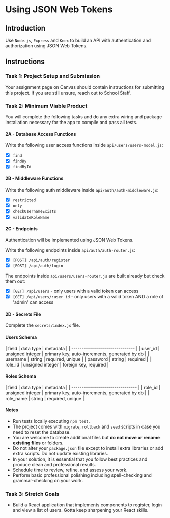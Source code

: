 # Using JSON Web Tokens

## Introduction

Use `Node.js`, `Express` and `Knex` to build an API with authentication and authorization using JSON Web Tokens.

## Instructions

### Task 1: Project Setup and Submission

Your assignment page on Canvas should contain instructions for submitting this project. If you are still unsure, reach out to School Staff.

### Task 2: Minimum Viable Product

You will complete the following tasks and do any extra wiring and package installation necessary for the app to compile and pass all tests.

#### 2A - Database Access Functions

Write the following user access functions inside `api/users/users-model.js`:

- [X] `find`
- [X] `findBy`
- [X] `findById`

#### 2B - Middleware Functions

Write the following auth middleware inside `api/auth/auth-middleware.js`:

- [X] `restricted`
- [X] `only`
- [X] `checkUsernameExists`
- [X] `validateRoleName`

#### 2C - Endpoints

Authentication will be implemented using JSON Web Tokens.

Write the following endpoints inside `api/auth/auth-router.js`:

- [X] `[POST] /api/auth/register`
- [X] `[POST] /api/auth/login`

The endpoints inside `api/users/users-router.js` are built already but check them out:

- [X] `[GET] /api/users` - only users with a valid token can access
- [X] `[GET] /api/users/:user_id` - only users with a valid token AND a role of 'admin' can access

#### 2D - Secrets File

Complete the `secrets/index.js` file.

#### Users Schema

| field    | data type | metadata |
| ------------------------------- |
| user_id  | unsigned integer | primary key, auto-increments, generated by db |
| username | string           | required, unique |
| password | string           | required |
| role_id  | unsigned integer | foreign key, required |

#### Roles Schema

| field     | data type | metadata |
| -------------------------------- |
| role_id   | unsigned integer | primary key, auto-increments, generated by db |
| role_name | string | required, unique |

#### Notes

- Run tests locally executing `npm test`.
- The project comes with `migrate`, `rollback` and `seed` scripts in case you need to reset the database.
- You are welcome to create additional files but **do not move or rename existing files** or folders.
- Do not alter your `package.json` file except to install extra libraries or add extra scripts. Do not update existing libraries.
- In your solution, it is essential that you follow best practices and produce clean and professional results.
- Schedule time to review, refine, and assess your work.
- Perform basic professional polishing including spell-checking and grammar-checking on your work.

### Task 3: Stretch Goals

- Build a React application that implements components to register, login and view a list of users. Gotta keep sharpening your React skills.
